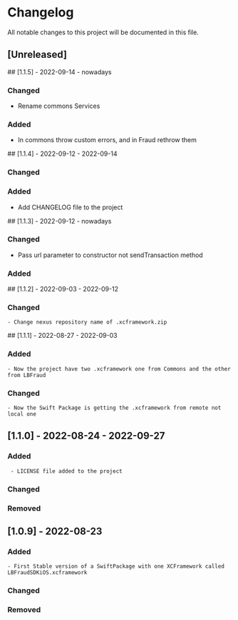 # Changelog
All notable changes to this project will be documented in this file.

## [Unreleased]

## [1.1.5] - 2022-09-14 - nowadays
### Changed
 - Rename commons Services
 ### Added
 - In commons throw custom errors, and in Fraud rethrow them

## [1.1.4] - 2022-09-12 - 2022-09-14
### Changed
 ### Added
 - Add CHANGELOG file to the project
 
## [1.1.3] - 2022-09-12 - nowadays
### Changed
 - Pass url parameter to constructor not sendTransaction method
 ### Added

## [1.1.2] - 2022-09-03 - 2022-09-12
 ### Changed
    - Change nexus repository name of .xcframework.zip

## [1.1.1] - 2022-08-27 - 2022-09-03
### Added
    - Now the project have two .xcframework one from Commons and the other from LBFraud
### Changed
    - Now the Swift Package is getting the .xcframework from remote not local one

## [1.1.0] - 2022-08-24 - 2022-09-27
### Added
     - LICENSE file added to the project

### Changed
### Removed
    
## [1.0.9] - 2022-08-23
### Added
    - First Stable version of a SwiftPackage with one XCFramework called LBFraudSDKiOS.xcframework

### Changed
### Removed
